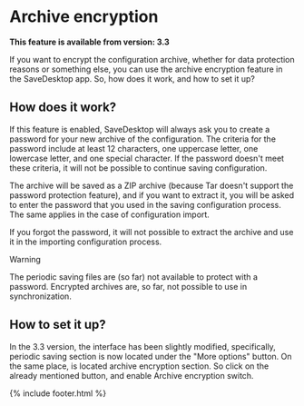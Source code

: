 # Archive encryption
**This feature is available from version: 3.3**

If you want to encrypt the configuration archive, whether for data protection reasons or something else, you can use the archive encryption feature in the SaveDesktop app. So, how does it work, and how to set it up?

## How does it work?
If this feature is enabled, SaveDesktop will always ask you to create a password for your new archive of the configuration. The criteria for the password include at least 12 characters, one uppercase letter, one lowercase letter, and one special character. If the password doesn't meet these criteria, it will not be possible to continue saving configuration. 

The archive will be saved as a ZIP archive (because Tar doesn't support the password protection feature), and if you want to extract it, you will be asked to enter the password that you used in the saving configuration process. The same applies in the case of configuration import.

If you forgot the password, it will not possible to extract the archive and use it in the importing configuration process.

> [!WARNING]  
> The periodic saving files are (so far) not available to protect with a password. Encrypted archives are, so far, not possible to use in synchronization.

## How to set it up?
In the 3.3 version, the interface has been slightly modified, specifically, periodic saving section is now located under the "More options" button. On the same place, is located archive encryption section. So click on the already mentioned button, and enable Archive encryption switch.



{% include footer.html %}
